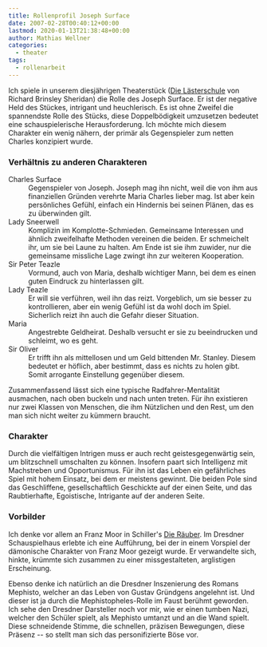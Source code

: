 ```yaml
---
title: Rollenprofil Joseph Surface
date: 2007-02-28T00:40:12+00:00
lastmod: 2020-01-13T21:38:48+00:00
author: Mathias Wellner
categories:
  - theater
tags:
  - rollenarbeit
---
```

Ich spiele in unserem diesjährigen Theaterstück ([Die Lästerschule](http://de.wikipedia.org/wiki/The_School_for_Scandal) von Richard Brinsley Sheridan) die Rolle des Joseph Surface. Er ist der negative Held des Stückes, intrigant und heuchlerisch. Es ist ohne Zweifel die spannendste Rolle des Stücks, diese Doppelbödigkeit umzusetzen bedeutet eine schauspielerische Herausforderung. Ich möchte mich diesem Charakter ein wenig nähern, der primär als Gegenspieler zum netten Charles konzipiert wurde.

### Verhältnis zu anderen Charakteren

<dl>
  <dt>Charles Surface</dt>
  <dd>Gegenspieler von Joseph. Joseph mag ihn nicht, weil die von ihm aus finanziellen Gründen verehrte Maria Charles lieber mag. Ist aber kein     persönliches Gefühl, einfach ein Hindernis bei seinen Plänen, das es zu überwinden gilt.</dd>
  <dt>Lady Sneerwell</dt>
  <dd>Komplizin im Komplotte-Schmieden. Gemeinsame Interessen und ähnlich zweifelhafte Methoden vereinen die beiden. Er schmeichelt ihr, um sie bei Laune zu halten. Am Ende ist sie ihm zuwider, nur die gemeinsame missliche Lage zwingt ihn zur weiteren Kooperation.</dd>
  <dt>Sir Peter Teazle</dt>
  <dd>Vormund, auch von Maria, deshalb wichtiger Mann, bei dem es einen guten Eindruck zu hinterlassen gilt.</dd>
  <dt>Lady Teazle</dt>
  <dd>Er will sie verführen, weil ihn das reizt. Vorgeblich, um sie besser zu kontrollieren, aber ein wenig Gefühl ist da wohl doch im Spiel. Sicherlich reizt ihn auch die Gefahr dieser Situation.</dd>
  <dt>Maria</dt>
  <dd>Angestrebte Geldheirat. Deshalb versucht er sie zu beeindrucken und schleimt, wo es geht.</dd>
  <dt>Sir Oliver</dt>
  <dd>Er trifft ihn als mittellosen und um Geld bittenden Mr. Stanley. Diesem bedeutet er höflich, aber bestimmt, dass es nichts zu holen gibt. Somit arrogante Einstellung gegenüber diesem.</dd>
</dl>

Zusammenfassend lässt sich eine typische Radfahrer-Mentalität ausmachen, nach oben buckeln und nach unten treten. Für ihn existieren nur zwei Klassen von Menschen, die ihm Nützlichen und den Rest, um den man sich nicht weiter zu kümmern braucht.

### Charakter

Durch die vielfältigen Intrigen muss er auch recht geistesgegenwärtig sein, um blitzschnell umschalten zu können. Insofern paart sich Intelligenz mit Machstreben und Opportunismus. Für ihn ist das Leben ein gefährliches Spiel mit hohem Einsatz, bei dem er meistens gewinnt. Die beiden Pole sind das Geschliffene, gesellschaftlich Geschickte auf der einen Seite, und das Raubtierhafte, Egoistische, Intrigante auf der anderen Seite.

### Vorbilder

Ich denke vor allem an Franz Moor in Schiller's [Die Räuber](http://de.wikipedia.org/wiki/Die_R%C3%A4uber). Im Dresdner Schauspielhaus erlebte ich eine Aufführung, bei der in einem Vorspiel der dämonische Charakter von Franz Moor gezeigt wurde. Er verwandelte sich, hinkte, krümmte sich zusammen zu einer missgestalteten, arglistigen Erscheinung.

Ebenso denke ich natürlich an die Dresdner Inszenierung des Romans Mephisto, welcher an das Leben von Gustav Gründgens angelehnt ist. Und dieser ist ja durch die Mephistopheles-Rolle im Faust berühmt geworden. Ich sehe den Dresdner Darsteller noch vor mir, wie er einen tumben Nazi, welcher den Schüler spielt, als Mephisto umtanzt und an die Wand spielt. Diese schneidende Stimme, die schnellen, präzisen Bewegungen, diese Präsenz -- so stellt man sich das personifizierte Böse vor.
